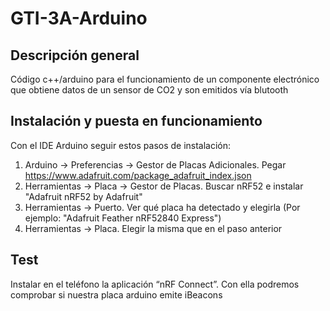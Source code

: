# GTI-3A-Arduino

## Descripción general
Código c++/arduino para el funcionamiento de un componente electrónico que obtiene datos de un sensor de CO2 y son emitidos vía blutooth

## Instalación y puesta en funcionamiento
Con el IDE Arduino seguir estos pasos de instalación:
1. Arduino -> Preferencias -> Gestor de Placas Adicionales. Pegar https://www.adafruit.com/package_adafruit_index.json
2. Herramientas -> Placa -> Gestor de Placas. Buscar nRF52 e instalar "Adafruit nRF52 by Adafruit"
3. Herramientas -> Puerto. Ver qué placa ha detectado y elegirla (Por ejemplo: "Adafruit Feather nRF52840 Express")
4. Herramientas -> Placa. Elegir la misma que en el paso anterior

## Test
Instalar en el teléfono la aplicación “nRF Connect”. Con ella podremos comprobar
si nuestra placa arduino emite iBeacons
